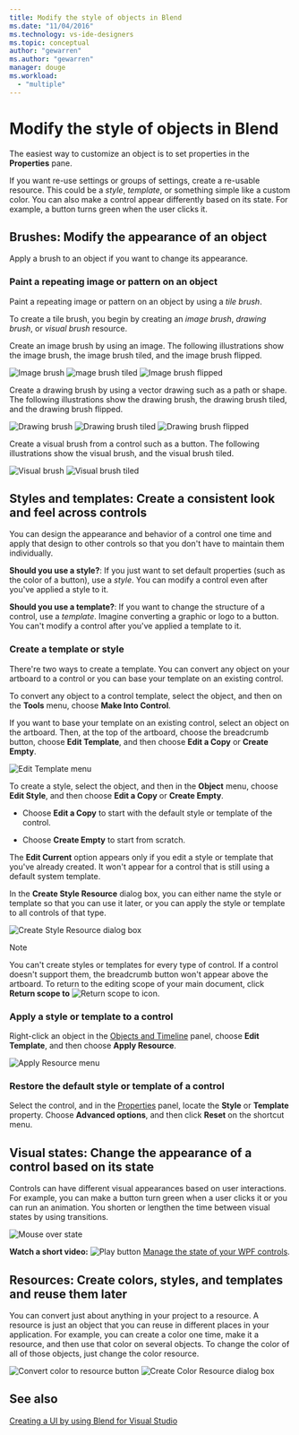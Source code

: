 ```yaml
---
title: Modify the style of objects in Blend
ms.date: "11/04/2016"
ms.technology: vs-ide-designers
ms.topic: conceptual
author: "gewarren"
ms.author: "gewarren"
manager: douge
ms.workload:
  - "multiple"
---
```

# Modify the style of objects in Blend

The easiest way to customize an object is to set properties in the **Properties** pane.

If you want re-use settings or groups of settings, create a re-usable resource. This could be a *style*, *template*, or something simple like a custom color. You can also make a control appear differently based on its state. For example, a button turns green when the user clicks it.

## Brushes: Modify the appearance of an object

Apply a brush to an object if you want to change its appearance.

### Paint a repeating image or pattern on an object

Paint a repeating image or pattern on an object by using a *tile brush*.

To create a tile brush, you begin by creating an *image brush*, *drawing brush*, or *visual brush* resource.

Create an image brush by using an image. The following illustrations show the image brush, the image brush tiled, and the image brush flipped.

![Image brush](../designers/media/81f84f56-906d-456b-8288-d77da1e01e31.png) ![mage brush tiled](../designers/media/d3782ca8-64da-47a4-a095-c6cdd0fa47a2.png) ![Image brush flipped](../designers/media/38ae3691-f3f1-4a1e-82ca-c7fa164bf56e.png)

Create a drawing brush by using a vector drawing such as a path or shape. The following illustrations show the drawing brush, the drawing brush tiled, and the drawing brush flipped.

![Drawing brush](../designers/media/197666ac-ef57-4c5c-9779-669e991a00a5.png) ![Drawing brush tiled](../designers/media/ba09cda3-4cee-40ba-b3d4-edc032158bdc.png) ![Drawing brush flipped](../designers/media/15bf6021-620c-4490-9eae-086153d3f14f.png)

Create a visual brush from a control such as a button. The following illustrations show the visual brush, and the visual brush tiled.

![Visual brush](../designers/media/fb6c90e0-153c-48fe-b563-e601beac6227.png) ![Visual brush tiled](../designers/media/e261b99f-7d8f-4d91-bc84-19c7beccc255.png)

## Styles and templates: Create a consistent look and feel across controls

You can design the appearance and behavior of a control one time and apply that design to other controls so that you don't have to maintain them individually.

**Should you use a style?**: If you just want to set default properties (such as the color of a button), use a *style*. You can modify a control even after you've applied a style to it.

**Should you use a template?**: If you want to change the structure of a control, use a *template*. Imagine converting a graphic or logo to a button. You can't modify a control after you've applied a template to it.

### Create a template or style

There're two ways to create a template. You can convert any object on your artboard to a control or you can base your template on an existing control.

To convert any object to a control template, select the object, and then on the **Tools** menu, choose **Make Into Control**.

If you want to base your template on an existing control, select an object on the artboard. Then, at the top of the artboard, choose the breadcrumb button, choose **Edit Template**, and then choose **Edit a Copy** or **Create Empty**.

![Edit Template menu](../designers/media/5ebdb33f-aad2-4c10-a328-5e8b04c56a36.png)

To create a style, select the object, and then in the **Object** menu, choose **Edit Style**, and then choose **Edit a Copy** or **Create Empty**.

- Choose **Edit a Copy** to start with the default style or template of the control.

- Choose **Create Empty** to start from scratch.

The **Edit Current** option appears only if you edit a style or template that you've already created. It won't appear for a control that is still using a default system template.

In the **Create Style Resource** dialog box, you can either name the style or template so that you can use it later, or you can apply the style or template to all controls of that type.

![Create Style Resource dialog box](../designers/media/4818ee6a-ce60-4b79-91c8-3b1871829eea.png)

> [!NOTE]
> You can't create styles or templates for every type of control. If a control doesn't support them, the breadcrumb button won't appear above the artboard.
> To return to the editing scope of your main document, click **Return scope to** ![Return scope to icon](../designers/media/55844eb3-ed98-4f20-aa66-a6f5b23eeb2b.png).

### Apply a style or template to a control

Right-click an object in the [Objects and Timeline](../designers/creating-a-ui-by-using-blend-for-visual-studio.md#tour-of-the-objects-and-timeline-panel) panel, choose **Edit Template**, and then choose **Apply Resource**.

![Apply Resource menu](../designers/media/dc12debc-7711-47d9-84ce-10322a384397.png)

### Restore the default style or template of a control

Select the control, and in the [Properties](../designers/creating-a-ui-by-using-blend-for-visual-studio.md#tour-of-the-properties-panel) panel, locate the **Style** or **Template** property. Choose **Advanced options**, and then click **Reset** on the shortcut menu.

## Visual states: Change the appearance of a control based on its state

Controls can have different visual appearances based on user interactions. For example, you can make a button turn green when a user clicks it or you can run an animation. You shorten or lengthen the time between visual states by using transitions.

![Mouse over state](../designers/media/a95c671a-5639-40b9-83db-1e6b214330d5.png)

**Watch a short video:** ![Play button](../designers/media/bldadminconsoleinitialconfigicon.PNG) [Manage the state of your WPF controls](https://www.youtube.com/watch?v=m0PlkF5i6uw).

## Resources: Create colors, styles, and templates and reuse them later

You can convert just about anything in your project to a resource. A resource is just an object that you can reuse in different places in your application. For example, you can create a color one time, make it a resource, and then use that color on several objects. To change the color of all of those objects, just change the color resource.

![Convert color to resource button](../designers/media/89203705-cf66-46e0-b153-52a23cd744f7.png) ![Create Color Resource dialog box](../designers/media/6bff8b19-3cd5-41a0-bbf9-ff65532d5aae.png)

## See also

[Creating a UI by using Blend for Visual Studio](../designers/creating-a-ui-by-using-blend-for-visual-studio.md)